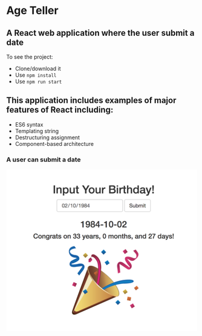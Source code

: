 # Age Teller

## A React web application where the user submit a date

To see the project:
- Clone/download it
- Use ```npm install```
- Use ```npm run start```

## This application includes examples of major features of React including:
- ES6 syntax
- Templating string
- Destructuring assignment
- Component-based architecture

### A user can submit a date
![Party](https://github.com/SonyaMoisset/Age-Teller_REACT/blob/master/party-popper.png) 
